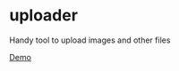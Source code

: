 uploader
========

Handy tool to upload images and other files

[Demo](http://jsfiddle.net/ErBlack/tk8oc5tj/)
